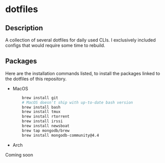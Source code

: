 # dotfiles

## Description

A collection of several dotfiles for daily used CLIs. I exclusively included configs
that would require some time to rebuild.

## Packages

Here are the installation commands listed, to install the packages linked to the
dotfiles of this repository.

- MacOS

    ```bash
        brew install git
        # MacOS doesn't ship with up-to-date bash version
        brew install bash
        brew install tmux
        brew install rtorrent
        brew install irssi
        brew install newsboat
        brew tap mongodb/brew
        brew install mongodb-community@4.4
    ```

- Arch

Coming soon
